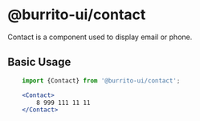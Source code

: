 # @burrito-ui/contact
Contact is a component used to display email or phone.

## Basic Usage
```jsx
    import {Contact} from '@burrito-ui/contact';

    <Contact>
        8 999 111 11 11
    </Contact>
```
